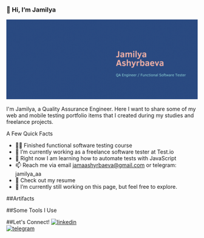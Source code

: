 ### 👋 Hi, I’m Jamilya

[![Header](https://github.com/JamilyaAsh/JamilyaAsh/blob/main/assets/JA.gif)](http://linkedin.com/in/jamilyaa/)

I'm Jamilya, a Quality Assurance Engineer. 
Here I want to share some of my web and mobile testing portfolio items that I created during my studies and freelance projects.

A Few Quick Facts
- 👩‍💻 Finished functional software testing course
- 🐞 I’m currently working as a freelance software tester at Test.io
- 🧐 Right now I am learning how to automate tests with JavaScript
- 📫 Reach me via email jamaashyrbaeva@gmail.com or telegram: jamilya_aa
- 📙 Check out my resume
- 🔭 I’m currently still working on this page, but feel free to explore. 

##Artifacts 

##Some Tools I Use

##Let's Connect!
[<img src='https://cdn.jsdelivr.net/npm/simple-icons@3.0.1/icons/linkedin.svg' alt='linkedin' height='40'>](https://www.linkedin.com/in/http://linkedin.com/in/jamilyaa//)  
[<img src='https://cdn.jsdelivr.net/npm/simple-icons@3.0.1/icons/telegram.svg' alt='telegram' height='40'>](jamilya_aa)  

